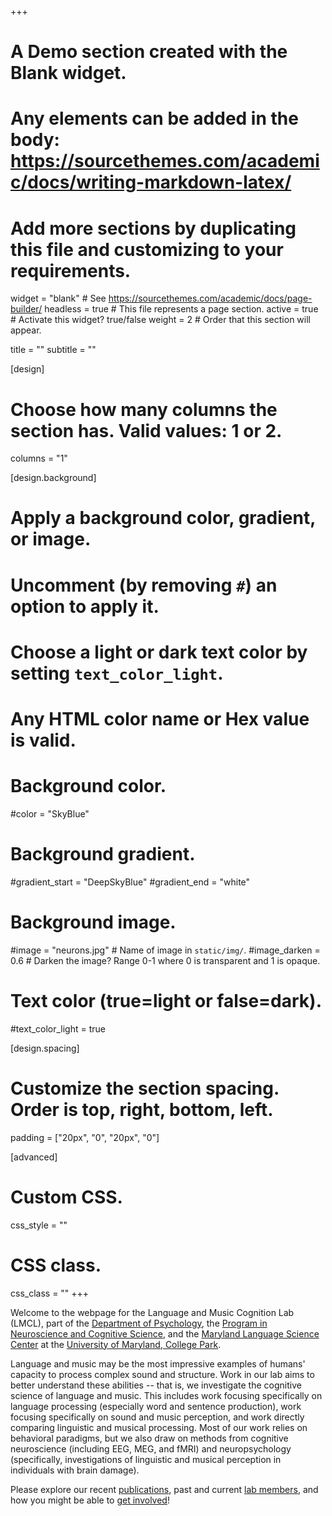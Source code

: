 +++
# A Demo section created with the Blank widget.
# Any elements can be added in the body: https://sourcethemes.com/academic/docs/writing-markdown-latex/
# Add more sections by duplicating this file and customizing to your requirements.

widget = "blank"  # See https://sourcethemes.com/academic/docs/page-builder/
headless = true  # This file represents a page section.
active = true  # Activate this widget? true/false
weight = 2  # Order that this section will appear.

title = ""
subtitle = ""

[design]
  # Choose how many columns the section has. Valid values: 1 or 2.
  columns = "1"

[design.background]
  # Apply a background color, gradient, or image.
  #   Uncomment (by removing `#`) an option to apply it.
  #   Choose a light or dark text color by setting `text_color_light`.
  #   Any HTML color name or Hex value is valid.

  # Background color.
  #color = "SkyBlue"
  
  # Background gradient.
  #gradient_start = "DeepSkyBlue"
  #gradient_end = "white"
  
  # Background image.
  #image = "neurons.jpg"  # Name of image in `static/img/`.
  #image_darken = 0.6  # Darken the image? Range 0-1 where 0 is transparent and 1 is opaque.

  # Text color (true=light or false=dark).
  #text_color_light = true

[design.spacing]
  # Customize the section spacing. Order is top, right, bottom, left.
  padding = ["20px", "0", "20px", "0"]

[advanced]
 # Custom CSS. 
 css_style = ""
 
 # CSS class.
 css_class = ""
+++

Welcome to the webpage for the Language and Music Cognition Lab (LMCL), part of the [Department of Psychology](https://psyc.umd.edu/), the [Program in Neuroscience and Cognitive Science](https://nacs.umd.edu/), and the [Maryland Language Science Center](http://languagescience.umd.edu/) at the [University of Maryland, College Park](https://umd.edu).

Language and music may be the most impressive examples of humans' capacity to process complex sound and structure. Work in our lab aims to better understand these abilities -- that is, we investigate the cognitive science of language and music. This includes work focusing specifically on language processing (especially word and sentence production), work focusing specifically on sound and music perception, and work directly comparing linguistic and musical processing. Most of our work relies on behavioral paradigms, but we also draw on methods from cognitive neuroscience (including EEG, MEG, and fMRI) and neuropsychology (specifically, investigations of linguistic and musical perception in individuals with brain damage). 

Please explore our recent [publications](/publications), past and current [lab members](/people), and how you might be able to [get involved](/involve)! 



